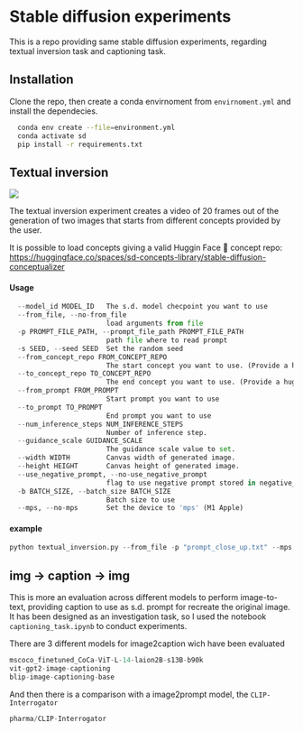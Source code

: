
# Stable diffusion experiments

This is a repo providing same stable diffusion experiments, regarding textual inversion task and captioning task.

## Installation

Clone the repo, then create a conda envirnoment from `envirnoment.yml` and install the dependecies.

```bash
  conda env create --file=environment.yml
  conda activate sd
  pip install -r requirements.txt
```

## Textual inversion

![](https://github.com/pier-maker92/stable-diffusion-experiments/tree/main/repo_gif/0.gif)

The textual inversion experiment creates a video of 20 frames out of the generation of two images that starts from different concepts provided by the user.

It is possible to load concepts giving a valid Huggin Face 🤗 concept repo:
https://huggingface.co/spaces/sd-concepts-library/stable-diffusion-conceptualizer

#### Usage

```python
  --model_id MODEL_ID   The s.d. model checpoint you want to use
  --from_file, --no-from_file
                        load arguments from file
  -p PROMPT_FILE_PATH, --prompt_file_path PROMPT_FILE_PATH
                        path file where to read prompt
  -s SEED, --seed SEED  Set the random seed
  --from_concept_repo FROM_CONCEPT_REPO
                        The start concept you want to use. (Provide a hugginface concept repo)
  --to_concept_repo TO_CONCEPT_REPO
                        The end concept you want to use. (Provide a hugginface concept repo)
  --from_prompt FROM_PROMPT
                        Start prompt you want to use
  --to_prompt TO_PROMPT
                        End prompt you want to use
  --num_inference_steps NUM_INFERENCE_STEPS
                        Number of inference step.
  --guidance_scale GUIDANCE_SCALE
                        The guidance scale value to set.
  --width WIDTH         Canvas width of generated image.
  --height HEIGHT       Canvas height of generated image.
  --use_negative_prompt, --no-use_negative_prompt
                        flag to use negative prompt stored in negative_prompt.txt
  -b BATCH_SIZE, --batch_size BATCH_SIZE
                        Batch size to use
  --mps, --no-mps       Set the device to 'mps' (M1 Apple)
```
#### example
```python
python textual_inversion.py --from_file -p "prompt_close_up.txt" --mps --num_inference_steps 50
```


## img -> caption -> img

This is more an evaluation across different models to perform image-to-text, providing caption to use as s.d. prompt for recreate the original image. 
It has been designed as an investigation task, so I used the notebook `captioning_task.ipynb` to conduct experiments.

There are 3 different models for image2caption wich have been evaluated
```python
mscoco_finetuned_CoCa-ViT-L-14-laion2B-s13B-b90k
vit-gpt2-image-captioning
blip-image-captioning-base
```
And then there is a comparison with a image2prompt model, the `CLIP-Interrogator`
```python
pharma/CLIP-Interrogator
```
